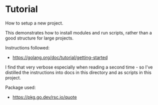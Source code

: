 # Tutorial

How to setup a new project.

This demonstrates how to install modules and run scripts, rather than a good structure for large projects.

Instructions followed:

- https://golang.org/doc/tutorial/getting-started

I find that very verbose especially when reading a second time - so I've distilled the instructions into docs in this directory and as scripts in this project.

Package used:

- https://pkg.go.dev/rsc.io/quote

